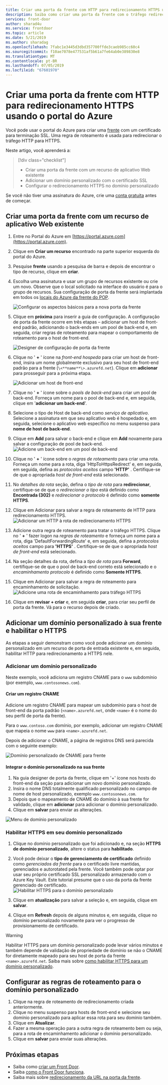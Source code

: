 ```yaml
---
title: Criar uma porta da frente com HTTP para redirecionamento HTTPS usando o portal do Azure
description: Saiba como criar uma porta da frente com o tráfego redirecionado de HTTP para HTTPS usando o portal do Azure.
services: front-door
author: sharad4u
ms.service: frontdoor
ms.topic: article
ms.date: 5/21/2019
ms.author: sharadag
ms.openlocfilehash: 7fabc1e3445d3dbd357700ffde3caeb985cc60c4
ms.sourcegitcommit: f10ae7078e477531af5b61a7fe64ab0e389830e8
ms.translationtype: MT
ms.contentlocale: pt-BR
ms.lasthandoff: 07/05/2019
ms.locfileid: "67601970"
---
```

# <a name="create-a-front-door-with-http-to-https-redirection-using-the-azure-portal"></a>Criar uma porta da frente com HTTP para redirecionamento HTTPS usando o portal do Azure

Você pode usar o portal do Azure para criar uma [frente](front-door-overview.md) com um certificado para terminação SSL. Uma regra de roteamento é usada para redirecionar o tráfego HTTP para HTTPS.

Neste artigo, você aprenderá a:

> [!div class="checklist"]
> * Criar uma porta da frente com um recurso de aplicativo Web existente
> * Adicionar um domínio personalizado com o certificado SSL 
> * Configurar o redirecionamento HTTPS no domínio personalizado

Se você não tiver uma assinatura do Azure, crie uma [conta gratuita](https://azure.microsoft.com/free/?WT.mc_id=A261C142F) antes de começar.

## <a name="create-a-front-door-with-an-existing-web-app-resource"></a>Criar uma porta da frente com um recurso de aplicativo Web existente

1. Entre no Portal do Azure em [https://portal.azure.com](https://portal.azure.com).
2. Clique em **Criar um recurso** encontrado na parte superior esquerda do portal do Azure.
3. Pesquise **frente** usando a pesquisa de barra e depois de encontrar o tipo de recurso, clique em **criar**.
4. Escolha uma assinatura e usar um grupo de recursos existente ou crie um novo. Observe que o local solicitado na interface do usuário é para o grupo de recursos. Sua configuração de porta da frente será implantada em todos os [locais do Azure da frente do POP](https://docs.microsoft.com/azure/frontdoor/front-door-faq#what-are-the-pop-locations-for-azure-front-door-service).

    ![Configurar os aspectos básicos para a nova porta da frente](./media/front-door-url-redirect/front-door-create-basics.png)

5. Clique em **próxima** para inserir a guia de configuração. A configuração de porta da frente ocorre em três etapas – adicionar um host de front-end padrão, adicionando o back-ends em um pool de back-end e, em seguida, criar regras de roteamento para mapear o comportamento de roteamento para o host de front-end. 

     ![Designer de configuração de porta da frente](./media/front-door-url-redirect/front-door-designer.png)

6. Clique no ' **+** ' ícone na _front-end hospeda_ para criar um host de front-end, insira um nome globalmente exclusivo para seu host de front-end padrão para a frente (`\<**name**\>.azurefd.net`). Clique em **adicionar** para prosseguir para a próxima etapa.

     ![Adicionar um host de front-end](./media/front-door-url-redirect/front-door-create-fehost.png)

7. Clique no ' **+** ' ícone sobre o _pools de back-end_ para criar um pool de back-end. Forneça um nome para o pool de back-end e, em seguida, clique em '**adicionar um back-end**'.
8. Selecione o tipo de Host de back-end como _serviço de aplicativo_. Selecione a assinatura em que seu aplicativo web é hospedado e, em seguida, selecione o aplicativo web específico no menu suspenso para **nome de host de back-end**.
9. Clique em **Add** para salvar o back-end e clique em **Add** novamente para salvar a configuração de pool de back-end.   ![Adicione um back-end em um pool de back-end](./media/front-door-url-redirect/front-door-create-backendpool.png)

10. Clique no ' **+** ' ícone sobre o _regras de roteamento_ para criar uma rota. Forneça um nome para a rota, diga 'HttpToHttpsRedirect' e, em seguida, em seguida, defina as _protocolos aceitos_ campo **'HTTP'** . Certifique-se de que o apropriada _host de front-end_ está selecionado.  
11. No _detalhes da rota_ seção, defina o _tipo de rota_ para **redirecionar**, certifique-se de que o _redirecionar o tipo_ está definido como  **Encontrada (302)** e _redirecionar o protocolo_ é definido como **somente HTTPS**. 
12. Clique em Adicionar para salvar a regra de roteamento de HTTP para redirecionamento HTTPS.
     ![Adicionar um HTTP à rota de redirecionamento HTTPS](./media/front-door-url-redirect/front-door-redirect-config-example.png)
13. Adicione outra regra de roteamento para tratar o tráfego HTTPS. Clique no ' **+** ' fazer logon na _regras de roteamento_ e forneça um nome para a rota, diga 'DefaultForwardingRoute' e, em seguida, defina a _protocolos aceitos_ campo para **'HTTPS'** . Certifique-se de que o apropriada _host de front-end_ está selecionado.
14. Na seção detalhes da rota, defina a _tipo de rota_ para **Forward**, certifique-se de que o pool de back-end correto está selecionado e o _encaminhamento protocolo_ é definido como  **Somente HTTPS**. 
15. Clique em Adicionar para salvar a regra de roteamento para encaminhamento de solicitação.
     ![Adicione uma rota de encaminhamento para tráfego HTTPS](./media/front-door-url-redirect/front-door-forward-route-example.png)
16. Clique em **revisar + criar** e, em seguida **criar**, para criar seu perfil de porta da frente. Vá para o recurso depois de criado.

## <a name="add-a-custom-domain-to-your-front-door-and-enable-https-on-it"></a>Adicionar um domínio personalizado à sua frente e habilitar o HTTPS
As etapas a seguir demonstram como você pode adicionar um domínio personalizado em um recurso de porta de entrada existente e, em seguida, habilitar HTTP para redirecionamento a HTTPS nele. 

### <a name="add-a-custom-domain"></a>Adicionar um domínio personalizado

Neste exemplo, você adiciona um registro CNAME para o `www` subdomínio (por exemplo, `www.contosonews.com`).

#### <a name="create-the-cname-record"></a>Criar um registro CNAME

Adicione um registro CNAME para mapear um subdomínio para o host de front-end da porta padrão (`<name>.azurefd.net`, onde `<name>` é o nome do seu perfil de porta da frente).

Para o `www.contoso.com` domínio, por exemplo, adicionar um registro CNAME que mapeia o nome `www` para `<name>.azurefd.net`.

Depois de adicionar o CNAME, a página de registros DNS será parecida com o seguinte exemplo:

![Domínio personalizado de CNAME para frente](./media/front-door-url-redirect/front-door-dns-cname.png)

#### <a name="onboard-the-custom-domain-on-your-front-door"></a>Integrar o domínio personalizado na sua frente

1. Na guia designer de porta da frente, clique em '+' ícone nos hosts do front-end da seção para adicionar um novo domínio personalizado. 
2. Insira o nome DNS totalmente qualificado personalizado no campo de nome de host personalizado, exemplo `www.contosonews.com`. 
3. Depois que o mapeamento de CNAME do domínio à sua frente for validado, clique em **adicionar** para adicionar o domínio personalizado.
4. Clique em **salvar** para enviar as alterações.

![Menu de domínio personalizado](./media/front-door-url-redirect/front-door-add-custom-domain.png)

### <a name="enable-https-on-your-custom-domain"></a>Habilitar HTTPS em seu domínio personalizado

1. Clique no domínio personalizado que foi adicionado e, na seção **HTTPS de domínio personalizado**, altere o status para **habilitado**.
2. Você pode deixar o **tipo de gerenciamento de certificado** definido como _gerenciados da frente_ para o certificado livre mantidas, gerenciados e autorotated pela frente. Você também pode optar por usar seu próprio certificado SSL personalizado armazenado com o Azure Key Vault. Este tutorial presume que o uso da porta da frente gerenciado de certificado.
![Habilitar HTTPS para o domínio personalizado](./media/front-door-url-redirect/front-door-custom-domain-https.png)

3. Clique em **atualização** para salvar a seleção e, em seguida, clique em **salvar**.
4. Clique em **Refresh** depois de alguns minutos e, em seguida, clique no domínio personalizado novamente para ver o progresso de provisionamento de certificado. 

> [!WARNING]
> Habilitar HTTPS para um domínio personalizado pode levar vários minutos e também depende de validação de propriedade de domínio se não o CNAME for diretamente mapeado para seu host de porta da frente `<name>.azurefd.net`. Saiba mais sobre [como habilitar HTTPS para um domínio personalizado](./front-door-custom-domain-https.md).

## <a name="configure-the-routing-rules-for-the-custom-domain"></a>Configurar as regras de roteamento para o domínio personalizado

1. Clique na regra de roteamento de redirecionamento criada anteriormente.
2. Clique no menu suspenso para hosts de front-end e selecione seu domínio personalizado para aplicar essa rota para seu domínio também.
3. Clique em **Atualizar**.
4. Fazer a mesma operação para a outra regra de roteamento bem ou seja, para a rota de encaminhamento adicionar o domínio personalizado.
5. Clique em **salvar** para enviar suas alterações.

## <a name="next-steps"></a>Próximas etapas

- Saiba como [criar um Front Door](quickstart-create-front-door.md).
- Saiba [como o Front Door funciona](front-door-routing-architecture.md).
- Saiba mais sobre [redirecionamento da URL na porta da frente](front-door-url-redirect.md).
